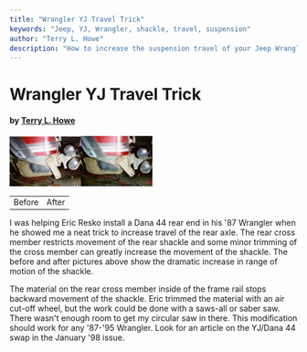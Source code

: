 ```yaml
---
title: "Wrangler YJ Travel Trick"
keywords: "Jeep, YJ, Wrangler, shackle, travel, suspension"
author: "Terry L. Howe"
description: "How to increase the suspension travel of your Jeep Wrangler YJ with some simple trimming to increase the flexibility of your shackle."
---
```


# Wrangler YJ Travel Trick

#### by [Terry L. Howe](mailto:txh3202@worldnet.att.net)

[![Travel before trimming](yjshb_.jpg)](yjshb.jpg)[![Travel after trimming](yjsha_.jpg)](yjsha.jpg)

|  |  |
| --- | --- |
| Before | After |

I was helping Eric Resko install a Dana 44 rear end in his '87
Wrangler when he showed me a neat trick to increase travel of
the rear axle.  The rear cross member restricts movement of the
rear shackle and some minor trimming of the cross member can
greatly increase the movement of the shackle.  The before and
after pictures above show the dramatic increase in range of
motion of the shackle.

The material on the rear cross member inside of the frame rail
stops backward movement of the shackle.  Eric trimmed the material
with an air cut-off wheel, but the work could be done with a
saws-all or saber saw.  There wasn't enough room to get my
circular saw in there.  This modification should work for any
'87-'95 Wrangler.  Look for an article on the YJ/Dana 44 swap
in the January '98 issue.